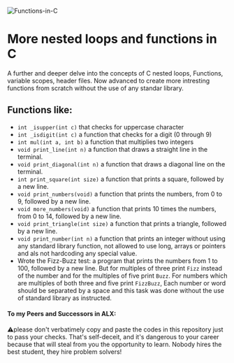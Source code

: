 ![Functions-in-C](https://github.com/El-gibbor/alx-low_level_programming/assets/121310192/077d7e56-0037-4eab-8522-f97575dd6112)
# More nested loops and functions in C  
A further and deeper delve into the concepts of C nested loops, Functions, variable scopes, header files. Now advanced to create more intresting functions from scratch without the use of any standar library.  
## Functions like:  
* `int _isupper(int c)` that checks for uppercase character 
* `int _isdigit(int c)` a function that checks for a digit (0 through 9)  
* `int mul(int a, int b)` a function that multiplies two integers  
* `void print_line(int n)` a function that draws a straight line in the terminal.  
* `void print_diagonal(int n)` a function that draws a diagonal line on the terminal.
* `int print_square(int size)` a function that prints a square, followed by a new line.  
* `void print_numbers(void)` a function that prints the numbers, from 0 to 9, followed by a new line.  
*  `void more_numbers(void)` a function that prints 10 times the numbers, from 0 to 14, followed by a new line. 
*  `void print_triangle(int size)` a function that prints a triangle, followed by a new line.  
* `void print_number(int n)` a function that prints an integer without using any standard library function, not allowed to use long, arrays or pointers and als not hardcoding any special value.  
* Wrote the Fizz-Buzz test: a program that prints the numbers from 1 to 100, followed by a new line. But for multiples of three print `Fizz` instead of the number and for the multiples of five print `Buzz`. For numbers which are multiples of both three and five print `FizzBuzz`, Each number or word should be separated by a space and this task was done without the use of standard library as instructed.
#### To my Peers and Successors in ALX:  
⚠️please don't verbatimely copy and paste the codes in this repository just to pass your checks. That's self-deceit, and it's dangerous to your career because that will steal from you the opportunity to learn. Nobody hires the best student, they hire problem solvers!
